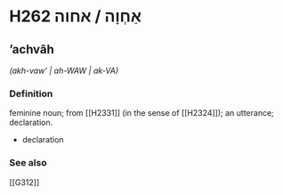 # H262 אַחְוָה / אחוה

## ʼachvâh

_(akh-vaw' | ah-WAW | ak-VA)_

### Definition

feminine noun; from [[H2331]] (in the sense of [[H2324]]); an utterance; declaration.

- declaration
### See also

[[G312]]


